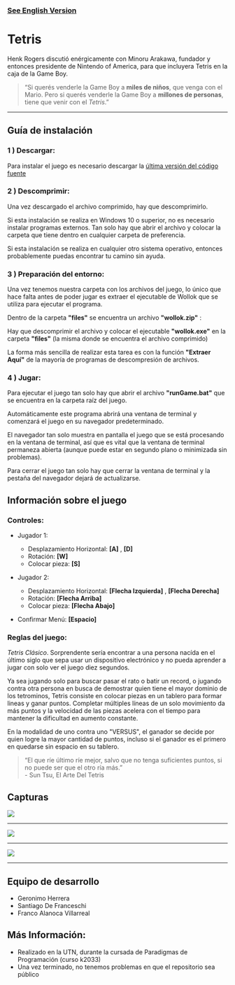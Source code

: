 ### [See English Version](./README.md)

# Tetris

Henk Rogers discutió enérgicamente con Minoru Arakawa, fundador y entonces presidente de Nintendo of America, para que incluyera Tetris en la caja de la Game Boy.

> “Si querés venderle la Game Boy a **miles de niños**, que venga con el Mario. Pero si querés venderle la Game Boy a **millones de personas**, tiene que venir con el *Tetris*.”

___

## Guía de instalación
### **1 ) Descargar:**
Para instalar el juego es necesario descargar la [última versión del código fuente](https://github.com/pdepjuevesTT/2024-tpo-game-bitbusters/releases/latest)

### **2 ) Descomprimir:**
Una vez descargado el archivo comprimido, hay que descomprimirlo.

Si esta instalación se realiza en Windows 10 o superior, no es necesario instalar programas externos. Tan solo hay que abrir el archivo y colocar la carpeta que tiene dentro en cualquier carpeta de preferencia.

Si esta instalación se realiza en cualquier otro sistema operativo, entonces probablemente puedas encontrar tu camino sin ayuda.

### **3 ) Preparación del entorno:**
Una vez tenemos nuestra carpeta con los archivos del juego, lo único que hace falta antes de poder jugar es extraer el ejecutable de Wollok que se utiliza para ejecutar el programa.

Dentro de la carpeta **"files"** se encuentra un archivo **"wollok.zip"** :

Hay que descomprimir el archivo y colocar el ejecutable **"wollok.exe"** en la carpeta **"files"** (la misma donde se encuentra el archivo comprimido)

La forma más sencilla de realizar esta tarea es con la función **"Extraer Aquí"** de la mayoría de programas de descompresión de archivos.

### **4 ) Jugar:**
Para ejecutar el juego tan solo hay que abrir el archivo **"runGame.bat"** que se encuentra en la carpeta raíz del juego.

Automáticamente este programa abrirá una ventana de terminal y comenzará el juego en su navegador predeterminado.

El navegador tan solo muestra en pantalla el juego que se está procesando en la ventana de terminal, así que es vital que la ventana de terminal permaneza abierta (aunque puede estar en segundo plano o minimizada sin problemas).

Para cerrar el juego tan solo hay que cerrar la ventana de terminal y la pestaña del navegador dejará de actualizarse.

## Información sobre el juego

### Controles:
- Jugador 1:
  - Desplazamiento Horizontal: **[A]** , **[D]**
  - Rotación: **[W]**
  - Colocar pieza: **[S]**

- Jugador 2:
  - Desplazamiento Horizontal: **[Flecha Izquierda]** , **[Flecha Derecha]**
  - Rotación: **[Flecha Arriba]**
  - Colocar pieza: **[Flecha Abajo]**

- Confirmar Menú: **[Espacio]**

### Reglas del juego:
*Tetris Clásico*. Sorprendente sería encontrar a una persona nacída en el último siglo que sepa usar un dispositivo electrónico y no pueda aprender a jugar con solo ver el juego diez segundos.

Ya sea jugando solo para buscar pasar el rato o batir un record, o jugando contra otra persona en busca de demostrar quien tiene el mayor dominio de los tetrominos, Tetris consiste en colocar piezas en un tablero para formar lineas y ganar puntos. Completar múltiples líneas de un solo movimiento da más puntos y la velocidad de las piezas acelera con el tiempo para mantener la dificultad en aumento constante.

En la modalidad de uno contra uno "VERSUS", el ganador se decide por quien logre la mayor cantidad de puntos, incluso si el ganador es el primero en quedarse sin espacio en su tablero.

> “El que ríe último ríe mejor, salvo que no tenga suficientes puntos, si no puede ser que el otro ría más.”  
> \- Sun Tsu, El Arte Del Tetris

## Capturas

<img src="https://i.imgur.com/F0Cgzaw.png"/>

___

<img src="https://i.imgur.com/ARiQvVz.png"/>

___

<img src="https://i.imgur.com/clpvSXf.png"/>

___

## Equipo de desarrollo

- Geronimo Herrera
- Santiago De Franceschi
- Franco Alanoca Villarreal

## Más Información:

- Realizado en la UTN, durante la cursada de Paradigmas de Programación (curso k2033)
- Una vez terminado, no tenemos problemas en que el repositorio sea público
